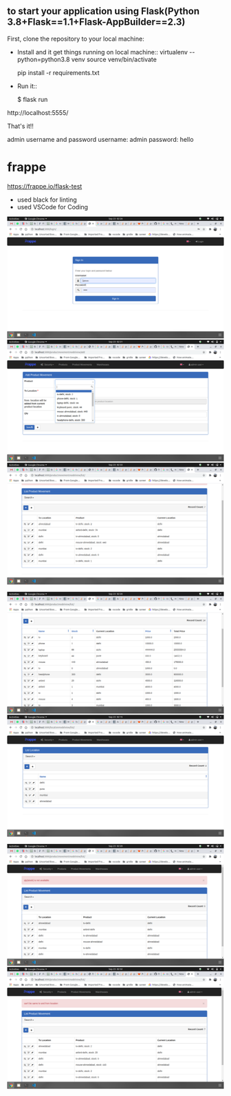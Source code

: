 to start your application using Flask(Python 3.8+Flask==1.1+Flask-AppBuilder==2.3)
--------------------------------------------------------------
First, clone the repository to your local machine:


- Install and it get things running on local machine::
    virtualenv --python=python3.8 venv
    source venv/bin/activate

	pip install -r requirements.txt
	

- Run it::

    $ flask run


http://localhost:5555/

That's it!! 


admin  username and password
    username: admin
    password: hello



# frappe


https://frappe.io/flask-test

 - used black for linting
 - used VSCode for Coding


![1](/screens/LOGIN.png)
![2](/screens/ADD_MOVEMENT.png)
![2](/screens/LIST_MOVEMENT_2.png)

![3](/screens/GRID_VIEW.png)
![4](/screens/LOCATIONS.png)

![8](/screens/STOCK_VALIDATION.png)
![9](/screens/VALIDATION_2.png)

